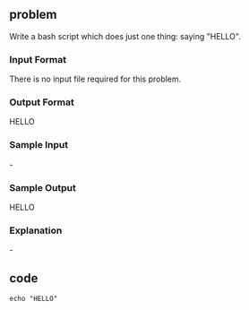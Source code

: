 ## problem
Write a bash script which does just one thing: saying "HELLO".

### Input Format

There is no input file required for this problem.

### Output Format

HELLO

### Sample Input

\-

### Sample Output

HELLO

### Explanation

\-
## code

```shell=
echo "HELLO"
````
